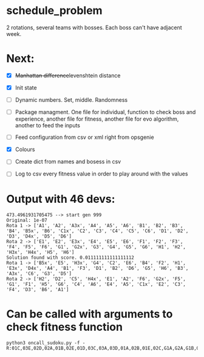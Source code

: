 # schedule_problem

2 rotations, several teams with bosses. Each boss can't have adjacent week.

# Next:
- [x] ~~Manhattan difference~~levenshtein distance 
- [x] Init state
- [ ] Dynamic numbers. Set, middle. Randomness
- [ ] Package managment. One file for individual, function to check boss and experience, another file for fitness, another file for evo algorithm, another to feed the inputs
- [ ] Feed configuration from csv or xml right from opsgenie
- [x] Colours
- [ ] Create dict from names and bosess in csv
- [ ] Log to csv every fitness value in order to play around with the values


# Output with 46 devs:

```
473.4961931705475 --> start gen 999
Original: 1e-07
Rota 1 -> ['A1', 'A2', 'A3x', 'A4', 'A5', 'A6', 'B1', 'B2', 'B3', 'B4', 'B5x', 'B6', 'C1x', 'C2', 'C3', 'C4', 'C5', 'C6', 'D1', 'D2', 'D3', 'D4x', 'D5', 'D6']
Rota 2 -> ['E1', 'E2', 'E3x', 'E4', 'E5', 'E6', 'F1', 'F2', 'F3', 'F4', 'F5', 'F6', 'G1', 'G2x', 'G3', 'G4', 'G5', 'G6', 'H1', 'H2', 'H3x', 'H4x', 'H5', 'H6']
Solution found with score. 0.011111111111111112
Rota 1 -> ['B5x', 'E5', 'H3x', 'G4', 'C2', 'E6', 'B4', 'F2', 'H1', 'E3x', 'D4x', 'A4', 'B1', 'F3', 'D1', 'B2', 'D6', 'G5', 'H6', 'B3', 'A3x', 'C6', 'G3', 'D5']
Rota 2 -> ['H2', 'D2', 'C5', 'H4x', 'E1', 'A2', 'F6', 'G2x', 'F5', 'G1', 'F1', 'H5', 'G6', 'C4', 'A6', 'E4', 'A5', 'C1x', 'E2', 'C3', 'F4', 'D3', 'B6', 'A1']

```

# Can be called with arguments to check fitness function
```
python3 oncall_sudoku.py -f -R:01C,03E,02D,02A,01B,02E,01D,03C,03A,03D,01A,02B,01E,02C,G1A,G2A,G1B,G2B
```
